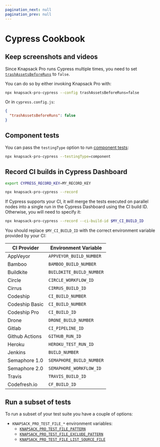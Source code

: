 ```yaml
---
pagination_next: null
pagination_prev: null
---
```


# Cypress Cookbook

## Keep screenshots and videos

Since Knapsack Pro runs Cypress multiple times, you need to set [`trashAssetsBeforeRuns`](https://docs.cypress.io/guides/references/configuration.html#Screenshots) to `false`.

You can do so by either invoking Knapsack Pro with:

```bash
npx knapsack-pro-cypress --config trashAssetsBeforeRuns=false
```

Or in `cypress.config.js`:

```json
{
  "trashAssetsBeforeRuns": false
}
```

## Component tests

You can pass the `testingType` option to run [component tests](https://docs.cypress.io/guides/component-testing/introduction):

```bash
npx knapsack-pro-cypress --testingType=component
```

## Record CI builds in Cypress Dashboard

```bash
export CYPRESS_RECORD_KEY=MY_RECORD_KEY

npx knapsack-pro-cypress --record
```

If Cypress supports your CI, it will merge the tests executed on parallel nodes into a single run in the Cypress Dashboard using the CI build ID. Otherwise, you will need to specify it:

```bash
npx knapsack-pro-cypress --record --ci-build-id $MY_CI_BUILD_ID
```

You should replace `$MY_CI_BUILD_ID` with the correct environment variable provided by your CI:

| CI Provider    | Environment Variable     |
| -------------- | ------------------------ |
| AppVeyor       | `APPVEYOR_BUILD_NUMBER`  |
| Bamboo         | `BAMBOO_BUILD_NUMBER`    |
| Buildkite      | `BUILDKITE_BUILD_NUMBER` |
| Circle         | `CIRCLE_WORKFLOW_ID`     |
| Cirrus         | `CIRRUS_BUILD_ID`        |
| Codeship       | `CI_BUILD_NUMBER`        |
| Codeship Basic | `CI_BUILD_NUMBER`        |
| Codeship Pro   | `CI_BUILD_ID`            |
| Drone          | `DRONE_BUILD_NUMBER`     |
| Gitlab         | `CI_PIPELINE_ID`         |
| Github Actions | `GITHUB_RUN_ID`          |
| Heroku         | `HEROKU_TEST_RUN_ID`     |
| Jenkins        | `BUILD_NUMBER`           |
| Semaphore 1.0  | `SEMAPHORE_BUILD_NUMBER` |
| Semaphore 2.0  | `SEMAPHORE_WORKFLOW_ID`  |
| Travis         | `TRAVIS_BUILD_ID`        |
| Codefresh.io   | `CF_BUILD_ID`            |

## Run a subset of tests

To run a subset of your test suite you have a couple of options:

- `KNAPSACK_PRO_TEST_FILE_*` environment variables:
  - [`KNAPSACK_PRO_TEST_FILE_PATTERN`](reference.md#knapsack_pro_test_file_pattern)
  - [`KNAPSACK_PRO_TEST_FILE_EXCLUDE_PATTERN`](reference.md#knapsack_pro_test_file_exclude_pattern)
  - [`KNAPSACK_PRO_TEST_FILE_LIST_SOURCE_FILE`](reference.md#knapsack_pro_test_file_list_source_file)
